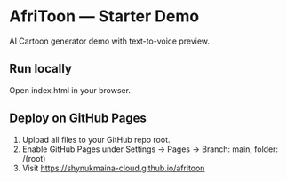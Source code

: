 # AfriToon — Starter Demo
AI Cartoon generator demo with text-to-voice preview.

## Run locally
Open index.html in your browser.

## Deploy on GitHub Pages
1. Upload all files to your GitHub repo root.
2. Enable GitHub Pages under Settings → Pages → Branch: main, folder: /(root)
3. Visit https://shynukmaina-cloud.github.io/afritoon
